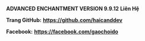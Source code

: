 **ADVANCED ENCHANTMENT VERSION 9.9.12**
__Liên Hệ__

**Trang GitHub:** __https://github.com/haicanddev__






**Facebook:** __https://facebook.com/gaochoido__
